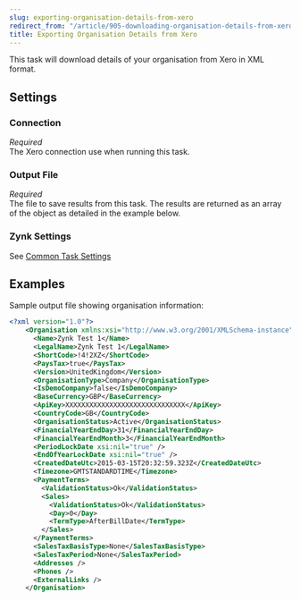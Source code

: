 ```yaml
---
slug: exporting-organisation-details-from-xero
redirect_from: "/article/905-downloading-organisation-details-from-xero"
title: Exporting Organisation Details from Xero
---
```



This task will download details of your organisation from Xero in XML format.


## Settings

### Connection 
_Required_  
The Xero connection use when running this task.

### Output File
_Required_  
The file to save results from this task. The results are returned as an array of the object as detailed in the example below.

### Zynk Settings
See [Common Task Settings](common-task-settings)



## Examples


Sample output file showing organisation information:

```xml
<?xml version="1.0"?>
    <Organisation xmlns:xsi="http://www.w3.org/2001/XMLSchema-instance" xmlns:xsd="http://www.w3.org/2001/XMLSchema">
      <Name>Zynk Test 1</Name>
      <LegalName>Zynk Test 1</LegalName>
      <ShortCode>!4!2XZ</ShortCode>
      <PaysTax>true</PaysTax>
      <Version>UnitedKingdom</Version>
      <OrganisationType>Company</OrganisationType>
      <IsDemoCompany>false</IsDemoCompany>
      <BaseCurrency>GBP</BaseCurrency>
      <ApiKey>XXXXXXXXXXXXXXXXXXXXXXXXXXXXXX</ApiKey>
      <CountryCode>GB</CountryCode>
      <OrganisationStatus>Active</OrganisationStatus>
      <FinancialYearEndDay>31</FinancialYearEndDay>
      <FinancialYearEndMonth>3</FinancialYearEndMonth>
      <PeriodLockDate xsi:nil="true" />
      <EndOfYearLockDate xsi:nil="true" />
      <CreatedDateUtc>2015-03-15T20:32:59.323Z</CreatedDateUtc>
      <Timezone>GMTSTANDARDTIME</Timezone>
      <PaymentTerms>
        <ValidationStatus>Ok</ValidationStatus>
        <Sales>
          <ValidationStatus>Ok</ValidationStatus>
          <Day>0</Day>
          <TermType>AfterBillDate</TermType>
        </Sales>
      </PaymentTerms>
      <SalesTaxBasisType>None</SalesTaxBasisType>
      <SalesTaxPeriod>None</SalesTaxPeriod>
      <Addresses />
      <Phones />
      <ExternalLinks />
    </Organisation>
```